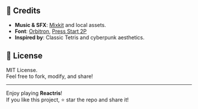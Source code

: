 
## 🎨 Credits

- **Music & SFX**: [Mixkit](https://mixkit.co/) and local assets.
- **Font**: [Orbitron](https://fonts.google.com/specimen/Orbitron), [Press Start 2P](https://fonts.google.com/specimen/Press+Start+2P)
- **Inspired by**: Classic Tetris and cyberpunk aesthetics.

## 📝 License

MIT License.  
Feel free to fork, modify, and share!

---

Enjoy playing **Reactris**!  
If you like this project, ⭐ star the repo and share it!
